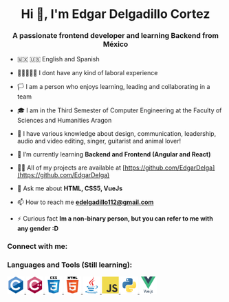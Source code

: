 <h1 align="center">Hi 👋, I'm Edgar Delgadillo Cortez</h1>
<h3 align="center">A passionate frontend developer and learning Backend from México</h3>

- 🇲🇽 🇺🇸 English and Spanish

- 👷🏼👷🏼‍♀️ I dont have any kind of laboral experience

- 🏳️ I am a person who enjoys learning, leading and collaborating in a team 

- 🎓 I am in the Third Semester of Computer Engineering at the Faculty of Sciences and Humanities Aragon

- 🎵 I have various knowledge about design, communication, leadership, audio and video editing, singer, guitarist and animal lover!

- 🌱 I’m currently learning **Backend and Frontend (Angular and React)**

- 👨‍💻 All of my projects are available at [https://github.com/EdgarDelga](https://github.com/EdgarDelga)

- 💬 Ask me about **HTML, CSS5, VueJs**

- 📫 How to reach me **edelgadillo112@gmail.com**

- ⚡ Curious fact **Im a non-binary person, but you can refer to me with any gender :D**

<h3 align="left">Connect with me:</h3>
<p align="left">
</p>

<h3 align="left">Languages and Tools (Still learning):</h3>
<p align="left"> <a href="https://www.cprogramming.com/" target="_blank" rel="noreferrer"> <img src="https://raw.githubusercontent.com/devicons/devicon/master/icons/c/c-original.svg" alt="c" width="40" height="40"/> </a> <a href="https://www.w3schools.com/cpp/" target="_blank" rel="noreferrer"> <img src="https://raw.githubusercontent.com/devicons/devicon/master/icons/cplusplus/cplusplus-original.svg" alt="cplusplus" width="40" height="40"/> </a> <a href="https://www.w3schools.com/css/" target="_blank" rel="noreferrer"> <img src="https://raw.githubusercontent.com/devicons/devicon/master/icons/css3/css3-original-wordmark.svg" alt="css3" width="40" height="40"/> </a> <a href="https://www.w3.org/html/" target="_blank" rel="noreferrer"> <img src="https://raw.githubusercontent.com/devicons/devicon/master/icons/html5/html5-original-wordmark.svg" alt="html5" width="40" height="40"/> </a> <a href="https://www.java.com" target="_blank" rel="noreferrer"> <img src="https://raw.githubusercontent.com/devicons/devicon/master/icons/java/java-original.svg" alt="java" width="40" height="40"/> </a> <a href="https://developer.mozilla.org/en-US/docs/Web/JavaScript" target="_blank" rel="noreferrer"> <img src="https://raw.githubusercontent.com/devicons/devicon/master/icons/javascript/javascript-original.svg" alt="javascript" width="40" height="40"/> </a> <a href="https://www.python.org" target="_blank" rel="noreferrer"> <img src="https://raw.githubusercontent.com/devicons/devicon/master/icons/python/python-original.svg" alt="python" width="40" height="40"/> </a> <a href="https://vuejs.org/" target="_blank" rel="noreferrer"> <img src="https://raw.githubusercontent.com/devicons/devicon/master/icons/vuejs/vuejs-original-wordmark.svg" alt="vuejs" width="40" height="40"/> </a> </p>
